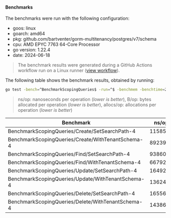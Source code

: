 #### Benchmarks

The benchmarks were run with the following configuration:

- goos: linux
- goarch: amd64
- pkg: github.com/bartventer/gorm-multitenancy/postgres/v7/schema
- cpu: AMD EPYC 7763 64-Core Processor                
- go version: 1.22.4
- date: 2024-06-18

> The benchmark results were generated during a GitHub Actions workflow run on a Linux runner ([view workflow](https://github.com/bartventer/gorm-multitenancy/actions/runs/9565315909)).

The following table shows the benchmark results, obtained by running:
```bash
go test -bench=^BenchmarkScopingQueries$ -run=^$ -benchmem -benchtime=2s github.com/bartventer/gorm-multitenancy/postgres/v7/schema
```
> ns/op: nanoseconds per operation (*lower is better*), B/op: bytes allocated per operation (*lower is better*), allocs/op: allocations per operation (*lower is better*)

| Benchmark | ns/op | B/op | allocs/op |
|-----------|-------|------|-----------|
| BenchmarkScopingQueries/Create/SetSearchPath-4 | 1158551 | 17548 | 224 |
| BenchmarkScopingQueries/Create/WithTenantSchema-4 | 892393 | 16236 | 209 |
| BenchmarkScopingQueries/Find/SetSearchPath-4 | 938606 | 6375 | 102 |
| BenchmarkScopingQueries/Find/WithTenantSchema-4 | 667922 | 5076 | 87 |
| BenchmarkScopingQueries/Update/SetSearchPath-4 | 1649238 | 14719 | 209 |
| BenchmarkScopingQueries/Update/WithTenantSchema-4 | 1362411 | 13656 | 205 |
| BenchmarkScopingQueries/Delete/SetSearchPath-4 | 1655629 | 12240 | 190 |
| BenchmarkScopingQueries/Delete/WithTenantSchema-4 | 1438684 | 11299 | 185 |
